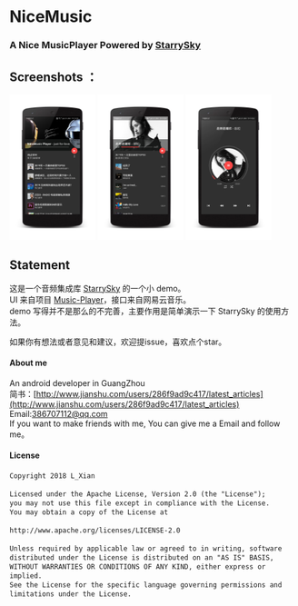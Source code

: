 # NiceMusic

### A Nice MusicPlayer Powered by [StarrySky](https://github.com/lizixian18/StarrySky)


## Screenshots ：
<a href="art/art1.png"><img src="art/art1.png" width="30%"/></a>
<a href="art/art2.png"><img src="art/art2.png" width="30%"/></a> 
<a href="art/art3.png"><img src="art/art3.png" width="30%"/></a>


## Statement
这是一个音频集成库  [StarrySky](https://github.com/lizixian18/StarrySky) 的一个小 demo。  
UI 来自项目  [Music-Player](https://github.com/andremion/Music-Player)，接口来自网易云音乐。  
demo 写得并不是那么的不完善，主要作用是简单演示一下 StarrySky 的使用方法。


如果你有想法或者意见和建议，欢迎提issue，喜欢点个star。


#### About me
An android developer in GuangZhou  
简书：[http://www.jianshu.com/users/286f9ad9c417/latest_articles](http://www.jianshu.com/users/286f9ad9c417/latest_articles)   
Email:386707112@qq.com  
If you want to make friends with me, You can give me a Email and follow me。

#### License
```
Copyright 2018 L_Xian   

Licensed under the Apache License, Version 2.0 (the "License");  
you may not use this file except in compliance with the License.  
You may obtain a copy of the License at  

http://www.apache.org/licenses/LICENSE-2.0  

Unless required by applicable law or agreed to in writing, software  
distributed under the License is distributed on an "AS IS" BASIS,  
WITHOUT WARRANTIES OR CONDITIONS OF ANY KIND, either express or implied.  
See the License for the specific language governing permissions and  
limitations under the License.
```

